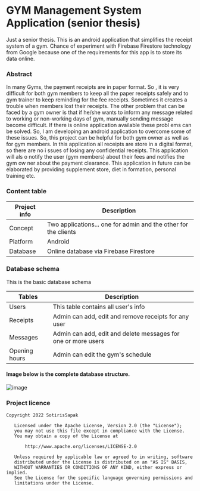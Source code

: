 # GYM Management System Application (senior thesis)

Just a senior thesis. This is an android application that simplifies the receipt system of a gym. Chance of experiment with Firebase Firestore technology from Google because one of the requirements for this app is to store its data online.

### Abstract
In many Gyms, the payment receipts are in paper format. So , it is very
difficult for both gym members to keep all the paper receipts safely and to
gym trainer to keep reminding for the fee receipts. Sometimes it creates a
trouble when members lost their receipts. The other problem that can be
faced by a gym owner is that if he/she wants to inform any message related
to working or non-working days of gym, manually sending message become
difficult. If there is online application available these probl ems can be
solved. So, I am developing an android application to overcome some of
these issues. So, this project can be helpful for both gym owner as well as
for gym members. In this application all receipts are store in a digital
format, so there are no i ssues of losing any confidential receipts. This
application will als o notify the user (gym members) about their fees and
notifies the gym ow ner about the payment clearance. This application in
future can be elaborated by providing supplement store, diet in formation,
personal training etc.

### Content table
| Project info           | Description                                                        |
| -------------          | -------------                                                      |
| Concept                | Two applications... one for admin and the other for the clients    |
| Platform               | Android                                                            |
| Database               | Online database via Firebase Firestore                             |


### Database schema
This is the basic database schema

| Tables                 | Description                                                      |
| -------------          | -------------                                                    |
| Users                  | This table contains all user's info                              |
| Receipts               | Admin can add, edit and remove receipts for any user             |
| Messages               | Admin can add, edit and delete messages for one or more users    |
| Opening hours          | Admin can edit the gym's schedule                                |

#### Image below is the complete database structure.
![image](https://user-images.githubusercontent.com/98215854/160466249-70ac8a4d-6117-4032-bc18-7c8626de5d9e.png)

### Project licence
```licence 
Copyright 2022 SotirisSapak

   Licensed under the Apache License, Version 2.0 (the "License");
   you may not use this file except in compliance with the License.
   You may obtain a copy of the License at

       http://www.apache.org/licenses/LICENSE-2.0

   Unless required by applicable law or agreed to in writing, software
   distributed under the License is distributed on an "AS IS" BASIS,
   WITHOUT WARRANTIES OR CONDITIONS OF ANY KIND, either express or implied.
   See the License for the specific language governing permissions and
   limitations under the License.
```
